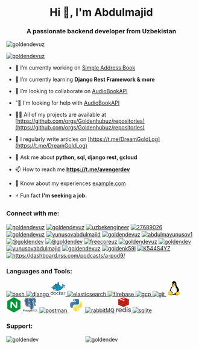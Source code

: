 <h1 align="center">Hi 👋, I'm Abdulmajid</h1>
<h3 align="center">A passionate backend developer from Uzbekistan</h3>

<p align="left"> <img src="https://komarev.com/ghpvc/?username=goldendevuz&label=Profile%20views&color=0e75b6&style=flat" alt="goldendevuz" /> </p>

<p align="left"> <a href="https://github.com/ryo-ma/github-profile-trophy"><img src="https://github-profile-trophy.vercel.app/?username=goldendevuz" alt="goldendevuz" /></a> </p>

- 🔭 I’m currently working on [Simple Address Book](https://github.com/Goldenhubuz/simple-address-book)

- 🌱 I’m currently learning **Django Rest Framework & more**

- 👯 I’m looking to collaborate on [AudioBookAPI](https://github.com/Goldendevsuz/AudioBookAPI)

- "🤝 I'm looking for help with [AudioBookAPI](https://github.com/Goldendevsuz/AudioBookAPI)

- 👨‍💻 All of my projects are available at [https://github.com/orgs/Goldenhubuz/repositories](https://github.com/orgs/Goldenhubuz/repositories)

- 📝 I regularly write articles on [https://t.me/DreamGoldLog](https://t.me/DreamGoldLog)

- 💬 Ask me about **python, sql, django rest, gcloud**

- 📫 How to reach me **https://t.me/avengerdev**

- 📄 Know about my experiences [example.com](example.com)

- ⚡ Fun fact **I'm seeking a job.**

<h3 align="left">Connect with me:</h3>
<p align="left">
<a href="https://codepen.io/goldendevuz" target="blank"><img align="center" src="https://raw.githubusercontent.com/rahuldkjain/github-profile-readme-generator/master/src/images/icons/Social/codepen.svg" alt="goldendevuz" height="30" width="40" /></a>
<a href="https://dev.to/goldendevuz" target="blank"><img align="center" src="https://raw.githubusercontent.com/rahuldkjain/github-profile-readme-generator/master/src/images/icons/Social/devto.svg" alt="goldendevuz" height="30" width="40" /></a>
<a href="https://linkedin.com/in/uzbekengineer" target="blank"><img align="center" src="https://raw.githubusercontent.com/rahuldkjain/github-profile-readme-generator/master/src/images/icons/Social/linked-in-alt.svg" alt="uzbekengineer" height="30" width="40" /></a>
<a href="https://stackoverflow.com/users/27689026" target="blank"><img align="center" src="https://raw.githubusercontent.com/rahuldkjain/github-profile-readme-generator/master/src/images/icons/Social/stack-overflow.svg" alt="27689026" height="30" width="40" /></a>
<a href="https://codesandbox.com/goldendevuz" target="blank"><img align="center" src="https://raw.githubusercontent.com/rahuldkjain/github-profile-readme-generator/master/src/images/icons/Social/codesandbox.svg" alt="goldendevuz" height="30" width="40" /></a>
<a href="https://kaggle.com/yunusovabdulmajid" target="blank"><img align="center" src="https://raw.githubusercontent.com/rahuldkjain/github-profile-readme-generator/master/src/images/icons/Social/kaggle.svg" alt="yunusovabdulmajid" height="30" width="40" /></a>
<a href="https://dribbble.com/goldendevuz" target="blank"><img align="center" src="https://raw.githubusercontent.com/rahuldkjain/github-profile-readme-generator/master/src/images/icons/Social/dribbble.svg" alt="goldendevuz" height="30" width="40" /></a>
<a href="https://www.behance.net/abdulmayunusov1" target="blank"><img align="center" src="https://raw.githubusercontent.com/rahuldkjain/github-profile-readme-generator/master/src/images/icons/Social/behance.svg" alt="abdulmayunusov1" height="30" width="40" /></a>
<a href="https://hashnode.com/@goldendev" target="blank"><img align="center" src="https://raw.githubusercontent.com/rahuldkjain/github-profile-readme-generator/master/src/images/icons/Social/hashnode.svg" alt="@goldendev" height="30" width="40" /></a>
<a href="https://medium.com/@goldendev" target="blank"><img align="center" src="https://raw.githubusercontent.com/rahuldkjain/github-profile-readme-generator/master/src/images/icons/Social/medium.svg" alt="@goldendev" height="30" width="40" /></a>
<a href="https://www.youtube.com/c/freecoreuz" target="blank"><img align="center" src="https://raw.githubusercontent.com/rahuldkjain/github-profile-readme-generator/master/src/images/icons/Social/youtube.svg" alt="freecoreuz" height="30" width="40" /></a>
<a href="https://www.hackerrank.com/goldendevuz" target="blank"><img align="center" src="https://raw.githubusercontent.com/rahuldkjain/github-profile-readme-generator/master/src/images/icons/Social/hackerrank.svg" alt="goldendevuz" height="30" width="40" /></a>
<a href="https://codeforces.com/profile/goldendev" target="blank"><img align="center" src="https://raw.githubusercontent.com/rahuldkjain/github-profile-readme-generator/master/src/images/icons/Social/codeforces.svg" alt="goldendev" height="30" width="40" /></a>
<a href="https://www.leetcode.com/yunusovabdulmajid" target="blank"><img align="center" src="https://raw.githubusercontent.com/rahuldkjain/github-profile-readme-generator/master/src/images/icons/Social/leet-code.svg" alt="yunusovabdulmajid" height="30" width="40" /></a>
<a href="https://www.hackerearth.com/goldendevuz" target="blank"><img align="center" src="https://raw.githubusercontent.com/rahuldkjain/github-profile-readme-generator/master/src/images/icons/Social/hackerearth.svg" alt="goldendevuz" height="30" width="40" /></a>
<a href="https://auth.geeksforgeeks.org/user/goldenk59l" target="blank"><img align="center" src="https://raw.githubusercontent.com/rahuldkjain/github-profile-readme-generator/master/src/images/icons/Social/geeks-for-geeks.svg" alt="goldenk59l" height="30" width="40" /></a>
<a href="https://discord.gg/K544S4YZ" target="blank"><img align="center" src="https://raw.githubusercontent.com/rahuldkjain/github-profile-readme-generator/master/src/images/icons/Social/discord.svg" alt="K544S4YZ" height="30" width="40" /></a>
<a href="/https://dashboard.rss.com/podcasts/a-pod9/" target="blank"><img align="center" src="https://raw.githubusercontent.com/rahuldkjain/github-profile-readme-generator/master/src/images/icons/Social/rss.svg" alt="https://dashboard.rss.com/podcasts/a-pod9/" height="30" width="40" /></a>
</p>

<h3 align="left">Languages and Tools:</h3>
<p align="left"> <a href="https://www.gnu.org/software/bash/" target="_blank" rel="noreferrer"> <img src="https://www.vectorlogo.zone/logos/gnu_bash/gnu_bash-icon.svg" alt="bash" width="40" height="40"/> </a> <a href="https://www.djangoproject.com/" target="_blank" rel="noreferrer"> <img src="https://cdn.worldvectorlogo.com/logos/django.svg" alt="django" width="40" height="40"/> </a> <a href="https://www.docker.com/" target="_blank" rel="noreferrer"> <img src="https://raw.githubusercontent.com/devicons/devicon/master/icons/docker/docker-original-wordmark.svg" alt="docker" width="40" height="40"/> </a> <a href="https://www.elastic.co" target="_blank" rel="noreferrer"> <img src="https://www.vectorlogo.zone/logos/elastic/elastic-icon.svg" alt="elasticsearch" width="40" height="40"/> </a> <a href="https://firebase.google.com/" target="_blank" rel="noreferrer"> <img src="https://www.vectorlogo.zone/logos/firebase/firebase-icon.svg" alt="firebase" width="40" height="40"/> </a> <a href="https://cloud.google.com" target="_blank" rel="noreferrer"> <img src="https://www.vectorlogo.zone/logos/google_cloud/google_cloud-icon.svg" alt="gcp" width="40" height="40"/> </a> <a href="https://git-scm.com/" target="_blank" rel="noreferrer"> <img src="https://www.vectorlogo.zone/logos/git-scm/git-scm-icon.svg" alt="git" width="40" height="40"/> </a> <a href="https://www.linux.org/" target="_blank" rel="noreferrer"> <img src="https://raw.githubusercontent.com/devicons/devicon/master/icons/linux/linux-original.svg" alt="linux" width="40" height="40"/> </a> <a href="https://www.nginx.com" target="_blank" rel="noreferrer"> <img src="https://raw.githubusercontent.com/devicons/devicon/master/icons/nginx/nginx-original.svg" alt="nginx" width="40" height="40"/> </a> <a href="https://www.postgresql.org" target="_blank" rel="noreferrer"> <img src="https://raw.githubusercontent.com/devicons/devicon/master/icons/postgresql/postgresql-original-wordmark.svg" alt="postgresql" width="40" height="40"/> </a> <a href="https://postman.com" target="_blank" rel="noreferrer"> <img src="https://www.vectorlogo.zone/logos/getpostman/getpostman-icon.svg" alt="postman" width="40" height="40"/> </a> <a href="https://www.python.org" target="_blank" rel="noreferrer"> <img src="https://raw.githubusercontent.com/devicons/devicon/master/icons/python/python-original.svg" alt="python" width="40" height="40"/> </a> <a href="https://www.rabbitmq.com" target="_blank" rel="noreferrer"> <img src="https://www.vectorlogo.zone/logos/rabbitmq/rabbitmq-icon.svg" alt="rabbitMQ" width="40" height="40"/> </a> <a href="https://redis.io" target="_blank" rel="noreferrer"> <img src="https://raw.githubusercontent.com/devicons/devicon/master/icons/redis/redis-original-wordmark.svg" alt="redis" width="40" height="40"/> </a> <a href="https://www.sqlite.org/" target="_blank" rel="noreferrer"> <img src="https://www.vectorlogo.zone/logos/sqlite/sqlite-icon.svg" alt="sqlite" width="40" height="40"/> </a> </p>


<h3 align="left">Support:</h3>
<p><a href="https://www.buymeacoffee.com/goldendev"> <img align="left" src="https://cdn.buymeacoffee.com/buttons/v2/default-yellow.png" height="50" width="210" alt="goldendev" /></a><a href="https://ko-fi.com/goldendev"> <img align="left" src="https://cdn.ko-fi.com/cdn/kofi3.png?v=3" height="50" width="210" alt="goldendev" /></a></p>
